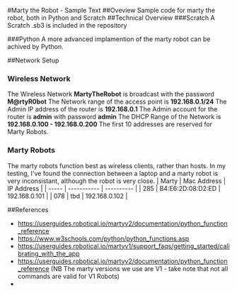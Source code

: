 #Marty the Robot - Sample Text
##Oveview
Sample code for marty the robot, both in Python and Scratch
##Technical Overview
###Scratch
A Scratch .sb3 is included in the repository

###Python
A more advanced implamention of the marty robot can be achived by Python.


##Network Setup
### Wireless Network
The Wireless Network **MartyTheRobot** is broadcast with the password **M@rtyR0bot**
The Network range of the access point is **192.168.0.1/24** 
The Admin IP address of the router is **192.168.0.1** 
The Admin account for the router is **admin** with password **admin**
The DHCP Range of the Network is **192.168.0.100 - 192.168.0.200** The first 10 addresses are reserved for Marty Robots. 
### Marty Robots
The marty robots function best as wireless clients, rather than hosts. In my testing, I've found the connection between a laptop and a marty robot is very inconsistant, although the robot is very close. 
| Marty | Mac Address | IP Address |
| ----- | ----------- | ---------- |
| 285 | B4:E6:2D:08:D2:ED | 192.168.0.101 |
| 078 | tbd | 192.168.0.102 |


##References
- https://userguides.robotical.io/martyv2/documentation/python_function_reference
- https://www.w3schools.com/python/python_functions.asp
- https://userguides.robotical.io/martyv1/support_faqs/getting_started/calibrating_with_the_app
- https://userguides.robotical.io/martyv2/documentation/python_function_reference (NB The marty versions we use are V1 - take note that not all commands are valid for V1 Robots)
- 